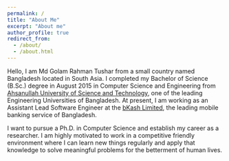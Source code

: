 ```yaml
---
permalink: /
title: "About Me"
excerpt: "About me"
author_profile: true
redirect_from: 
  - /about/
  - /about.html
---
```


Hello, I am Md Golam Rahman Tushar from a small country named Bangladesh located in South Asia. I completed my Bachelor of Science (B.Sc.) degree in August 2015 in Computer Science and Engineering from [Ahsanullah University of Science and Technology](https://aust.edu), one of the leading Engineering Universities of Bangladesh. At present, I am working as an Assistant Lead Software Engineer at the [bKash Limited](https://bkash.com), the leading mobile banking service of Bangladesh.

I want to pursue a Ph.D. in Computer Science and establish my career as a researcher. I am highly motivated to work in a competitive friendly environment where I can learn new things regularly and apply that knowledge to solve meaningful problems for the betterment of human lives.
